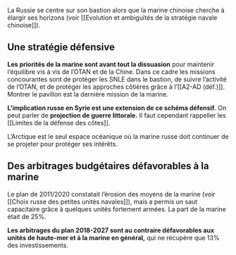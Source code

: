 La Russie se centre sur son bastion alors que la marine chinoise cherche à élargir ses horizons (voir [[Evolution et ambiguïtés de la stratégie navale chinoise]]).

## Une stratégie défensive

**Les priorités de la marine sont avant tout la dissuasion** pour maintenir l’équilibre vis à vis de l’OTAN et de la Chine. Dans ce cadre les missions concourantes sont de protéger les SNLE dans le bastion, de suivre l’activité de l’OTAN, et de protéger les approches côtières grâce à l’[[A2-AD (déf.)]]. Montrer le pavillon est la dernière mission de la marine.

**L'implication russe en Syrie est une extension de ce schéma défensif.** On peut parler de **projection de guerre littorale.** Il faut cependant rappeller les [[Limites de la défense des côtes]].

L’Arctique est le seul espace océanique où la marine russe doit continuer de se projeter pour protéger ses intérêts.

## Des arbitrages budgétaires défavorables à la marine

Le plan de 2011/2020 constatait l’érosion des moyens de la marine (voir [[Choix russe des petites unités navales]]), mais a permis un saut capacitaire grâce à quelques unités fortement armées. La part de la marine était de 25%.

**Les arbitrages du plan 2018-2027 sont au contraire défavorables aux unités de haute-mer et à la marine en général,** qui ne récupère que 13% des investissements.
